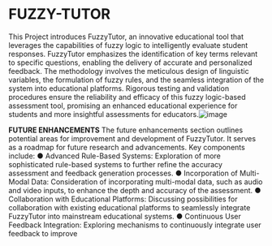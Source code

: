 # FUZZY-TUTOR
This Project introduces FuzzyTutor, an innovative educational tool that leverages the capabilities of fuzzy logic to intelligently evaluate student responses. FuzzyTutor emphasizes the identification of key terms relevant to specific questions, enabling the delivery of accurate and personalized feedback. The methodology involves the meticulous design of linguistic variables, the formulation of fuzzy rules, and the seamless integration of the system into educational platforms. Rigorous testing and validation procedures ensure the reliability and efficacy of this fuzzy logic-based assessment tool, promising an enhanced educational experience for students and more insightful assessments for educators.![image](https://github.com/Tejashree-ghub/FUZZY-TUTOR/assets/92658261/bb9829ce-c1c7-465c-8a98-16d1650af9ae)

**FUTURE ENHANCEMENTS**
The future enhancements section outlines potential areas for improvement and development of FuzzyTutor. 
It serves as a roadmap for future research and advancements. Key components include:
●	Advanced Rule-Based Systems: Exploration of more sophisticated rule-based systems to further refine the accuracy assessment and feedback generation processes.
●	Incorporation of Multi-Modal Data: Consideration of incorporating multi-modal data, such as audio and video inputs, to enhance the depth and accuracy of the assessment.
●	Collaboration with Educational Platforms: Discussing possibilities for collaboration with existing educational platforms to seamlessly integrate FuzzyTutor into mainstream educational systems.
●	Continuous User Feedback Integration: Exploring mechanisms to continuously integrate user feedback to improve 
